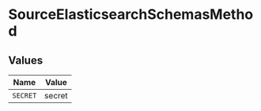 # SourceElasticsearchSchemasMethod


## Values

| Name     | Value    |
| -------- | -------- |
| `SECRET` | secret   |